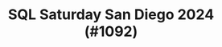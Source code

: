 ---
layout: event
title: "SQL Saturday San Diego 2024 (#1092)"
subtitle: ""
tags: ["San Diego", "California", "physical", "2024", "USA", "North America"]
thumb: /assets/img/logos/Just_icon_Color_small.png
comments: false
data: SQLSat1092
---